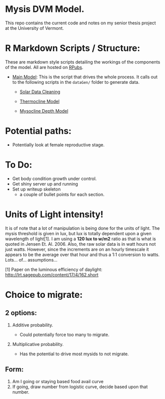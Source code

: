 # Mysis DVM Model.

This repo contains the current code and notes on my senior thesis project at the University of Vermont.

# R Markdown Scripts / Structure: 

These are markdown style scripts detailing the workings of the components of the model. All are hosted on [RPubs](http://rpubs.com). 

- [Main Model](http://rpubs.com/nstrayer/mainModel): This is the script that drives the whole process. It calls out to the following scripts in the `dataGen/` folder to generate data. 

	- [Solar Data Cleaning](http://rpubs.com/nstrayer/64339)

	- [Thermocline Model](http://rpubs.com/nstrayer/thermoclineModel)
	
	- [Mysocline Depth Model](http://rpubs.com/nstrayer/64310)

# Potential paths: 

* Potentially look at female reproductive stage. 


# To Do: 

* Get body condition growth under control. 
* Get shiny server up and running
* Set up writeup skeleton
	* a couple of bullet points for each section. 


# Units of Light intensity!
It is of note that a lot of manipulation is being done for the units of light. The mysis threshold is given in lux, but lux is totally dependent upon a given wavelength of light[1]. I am using a __120 lux to w/m2__ ratio as that is what is quoted in Jensen Et. Al. 2006. Also, the raw solar data is in watt hours not just watts. However, since the increments are on an hourly timescale it appears to be the average over that hour and thus a 1:1 conversion to watts. Lots… of… assumptions… 


[1] Paper on the luminous efficiency of daylight: 
http://lrt.sagepub.com/content/17/4/162.short

# Choice to migrate: 

## 2 options: 

1. Additive probability.
	- Could potentially force too many to migrate. 

2. Multiplicative probability. 
	- Has the potential to drive most mysids to not migrate. 

## Form:

1. Am I going or staying based food avail curve 
2. If going, draw number from logistic curve, decide based upon that number. 


